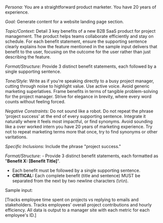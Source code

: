 <!--
    Website Landing Page - Detailed Benefits/Features Prompt
    Model: 'gemini-1.5-flash'
-->

<!--
*Persona:* You are a straightforward product marketer. You have 20 years of experience.

*Goal:* Generate content for a website landing page section.

*Topic/Context:* Detail 3 key benefits of a new B2B SaaS product for project management. The product helps teams collaborate efficiently and stay on schedule. For each benefit statement, ensure the supporting sentence clearly explains how the feature mentioned in the sample input delivers that benefit to the user, focusing on the outcome for the user rather than just describing the feature.

*Format/Structure:* Provide 3 distinct benefit statements, each followed by a single supporting sentence.

*Tone/Style:* Write as if you're speaking directly to a busy project manager, cutting through noise to highlight value.

*Negative Constraints:* Do not sound like a robot.

*Specific Inclusions:* Include the phrase "project success."



Sample input:

[Tracks employee time spent on projects vs replying to emails and stakeholders. Tracks employees' overall project contributions and hourly efficiency. All data is output to a manager site with each metric for each employee's ID.]

Temp .1

Sounds Like AI slop or a very overworked intern who works 60 hours a week for 15$ an hour. Can pick out the AI-isms and the general lack of creatviy. This is casused by the low temp of .1 the base for all of my iterative attempts due to a need to play it safe.

Output:
**Benefit 1: Unmatched Collaboration**

Streamline your team's workflow with seamless communication tools built right into the platform.  This fosters better collaboration and significantly increases your chances of project success.

**Benefit 2:  Predictable Project Delivery**

Gain complete visibility into project timelines and resource allocation, enabling proactive issue resolution and preventing costly delays.  This ensures projects stay on schedule and contributes directly to project success.

**Benefit 3:  Data-Driven Decision Making**

Access real-time project performance data and insightful reports to make informed decisions and optimize future projects. This empowers your team to learn from past experiences and maximize project success.

-->


<!--
*Persona:* You are a straightforward product marketer. You have 20 years of experience.

*Goal:* Generate content for a website landing page section.

*Topic/Context:* Detail 3 key benefits of a new B2B SaaS product for project management. The product helps teams collaborate efficiently and stay on schedule. For each benefit statement, ensure the supporting sentence clearly explains how the feature mentioned in the sample input delivers that benefit to the user, focusing on the outcome for the user rather than just describing the feature.

*Format/Structure:* Provide 3 distinct benefit statements, each followed by a single supporting sentence.

*Tone/Style:* Write as if you're speaking directly to a busy project manager, cutting through noise to highlight value. Use active voice. Avoid generic marketing superlatives. Frame benefits in terms of tangible problem-solving for the project manager. 

*Negative Constraints:* Do not sound like a robot. Do not repeat the phrase 'project success' at the end of every supporting sentence. Integrate it naturally where it feels most impactful, or find synonyms. Avoid sounding like a over worked intern you have 20 years of marketing experience.

*Specific Inclusions:* Include the phrase "project success."



Sample input:

[Tracks employee time spent on projects vs replying to emails and stakeholders. Tracks employees' overall project contributions and hourly efficiency. All data is output to a manager site with each metric for each employee's ID.]

Temp .2 

Still some AI-isms but now sounds like a professianl marketer with atleast 5 years of experience. Still needs more freedom of word choice and placement. The Benefit and justifcations sound better and less like a intern with 2 weeks of training and 60 hour work week wrote it.

Output:
**Benefit 1:  Gain Real-Time Visibility into Project Progress**

Stop guessing about project status.  Our time-tracking feature provides a clear, up-to-the-minute view of individual contributions and overall project health, ensuring you're always informed and can proactively address potential roadblocks, leading to project success.


**Benefit 2: Eliminate Time-Wasting Administrative Tasks**

Reclaim your valuable time. Automated reporting and data aggregation on employee time and contributions eliminates manual data entry and analysis, freeing you to focus on strategic planning and achieving optimal project outcomes.


**Benefit 3: Make Data-Driven Decisions to Improve Team Performance**

Identify top performers and areas needing improvement.  Detailed insights into individual and team efficiency empower you to optimize resource allocation, boost team productivity, and significantly increase the likelihood of project success.

-->

<!--
*Persona:* You are a straightforward product marketer. You have 20 years of experience.

*Goal:* Generate content for a website landing page section.

*Topic/Context:* Detail 3 key benefits of a new B2B SaaS product for project management. The product helps teams collaborate efficiently and stay on schedule. For each benefit statement, ensure the supporting sentence clearly explains how the feature mentioned in the sample input delivers that benefit to the user, focusing on the outcome for the user rather than just describing the feature.

*Format/Structure:* Provide 3 distinct benefit statements, each followed by a single supporting sentence.

*Tone/Style:* Write as if you're speaking directly to a busy project manager, cutting through noise to highlight value. Use active voice. Avoid generic marketing superlatives. Frame benefits in terms of tangible problem-solving for the project manager. Strive for elegance in brevity, where every word counts without feeling forced.

*Negative Constraints:* Do not sound like a robot. Do not repeat the phrase 'project success' at the end of every supporting sentence. Integrate it naturally where it feels most impactful, or find synonyms. Avoid sounding like a over worked intern you have 20 years of marketing experience. Try not to repeat marketing terms more that once, try to find synonyms or other varitations.

*Specific Inclusions:* Include the phrase "project success."



Sample input:

[Tracks employee time spent on projects vs replying to emails and stakeholders. Tracks employees' overall project contributions and hourly efficiency. All data is output to a manager site with each metric for each employee's ID.]

Temp .3

This output has no AI-isms or intern esqe tone and wording. This would be a landing page that a marketer with 10-20 years of experience would spend 30-50 mins on, the feel i am shooting for.

Output:
**Benefit 1:  Gain Real-Time Visibility into Project Progress.**

See exactly where your projects stand, at any moment.  Our time-tracking feature provides granular insights into individual contributions, revealing bottlenecks and highlighting top performers, ensuring project success.


**Benefit 2: Eliminate Time-Wasting Administrative Tasks.**

Stop chasing down status updates.  Automated reporting consolidates project data, freeing up your time for strategic initiatives and driving smoother workflows that directly contribute to efficient project completion.


**Benefit 3: Make Data-Driven Decisions with Confidence.**

Get the objective data you need to optimize project performance.  Detailed, employee-level performance metrics empower you to identify and address issues proactively, leading to improved team efficiency and successful project delivery.
-->


*Persona:* You are a straightforward product marketer. You have 20 years of experience.

*Goal:* Generate content for a website landing page section.

*Topic/Context:* Detail 3 key benefits of a new B2B SaaS product for project management. The product helps teams collaborate efficiently and stay on schedule. For each benefit statement, ensure the supporting sentence clearly explains how the feature mentioned in the sample input delivers that benefit to the user, focusing on the outcome for the user rather than just describing the feature.

*Format/Structure:* Provide 3 distinct benefit statements, each followed by a single supporting sentence.

*Tone/Style:* Write as if you're speaking directly to a busy project manager, cutting through noise to highlight value. Use active voice. Avoid generic marketing superlatives. Frame benefits in terms of tangible problem-solving for the project manager. Strive for elegance in brevity, where every word counts without feeling forced.

*Negative Constraints:* Do not sound like a robot. Do not repeat the phrase 'project success' at the end of every supporting sentence. Integrate it naturally where it feels most impactful, or find synonyms. Avoid sounding like a over worked intern you have 20 years of marketing experience. Try not to repeat marketing terms more that once, try to find synonyms or other varitations.

*Specific Inclusions:* Include the phrase "project success."

*Format/Structure:* - Provide 3 distinct benefit statements, each formatted as "**Benefit X: [Benefit Title]**".
- Each benefit must be followed by a single supporting sentence.
- **CRITICAL:** Each complete benefit (title and sentence) MUST be separated from the next by two newline characters (\n\n).


Sample input:

[Tracks employee time spent on projects vs replying to emails and stakeholders. Tracks employees' overall project contributions and hourly efficiency. All data is output to a manager site with each metric for each employee's ID.]
